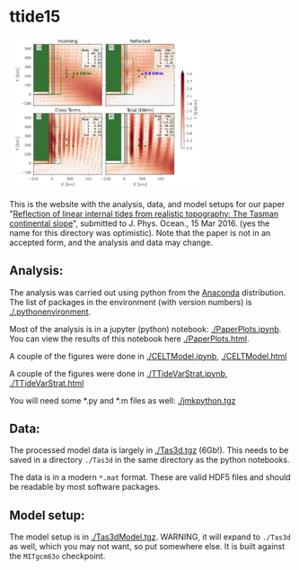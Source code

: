# ttide15

<img src="./doc/ShelfResponseMode1.png" width=340px>

This is the website with the analysis, data, and model setups for our paper "[Reflection of linear internal tides from realistic topography: The Tasman continental slope](./ttide15.pdf)", submitted to J. Phys. Ocean., 15 Mar 2016. (yes the name for this directory was optimistic). Note that the paper is not in an accepted form, and the analysis and data may change.


## Analysis:

The analysis was carried out using python from the [Anaconda](https://www.continuum.io/downloads) distribution.  The list of packages in the environment (with version numbers) is [./.pythonenvironment](./.pythonenvironment).

Most of the analysis is in a jupyter (python) notebook: [./PaperPlots.ipynb](./PaperPlots.ipynb).  You can view the results of this notebook here [./PaperPlots.html](./PaperPlots.html).

A couple of the figures were done in [./CELTModel.ipynb](./CELTModel.ipynb), [./CELTModel.html](./CELTModel.html)

A couple of the figures were done in [./TTideVarStrat.ipynb]([./TTideVarStrat.ipynb), [./TTideVarStrat.html](./TTideVarStrat.html)


You will need some *.py and *.m files as well:  [./jmkpython.tgz](./jmkpython.tgz)
  
## Data:

The processed model data is largely in [./Tas3d.tgz](./Tas3d.tgz) (6Gb!).  This needs to be saved in a directory `./Tas3d` in the same directory as the python notebooks.

The data is in a modern `*.mat` format.  These are valid HDF5 files and should be readable by most software packages.  

## Model setup:

The model setup is in [./Tas3dModel.tgz](./Tas3dModel.tgz).  WARNING, it will expand to `./Tas3d` as well, which you may not want, so put somewhere else.  It is built against the `MITgcm63o` checkpoint.  




